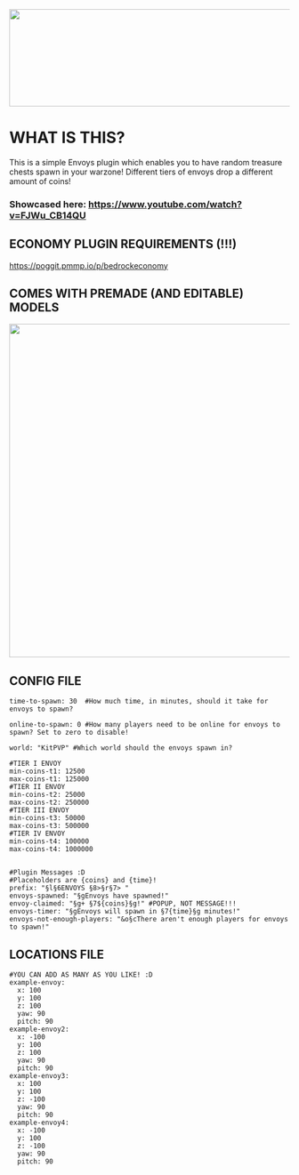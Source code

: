 <img src="https://i.imgur.com/orRM0Ao.png"  width="600" height="175">

# WHAT IS THIS?
This is a simple Envoys plugin which enables you to have random treasure chests spawn in your warzone! Different tiers of envoys drop a different amount of coins! 
### Showcased here: https://www.youtube.com/watch?v=FJWu_CB14QU

## ECONOMY PLUGIN REQUIREMENTS (!!!)
https://poggit.pmmp.io/p/bedrockeconomy


## COMES WITH PREMADE (AND EDITABLE) MODELS
<img src="https://github.com/Vqnic/BloodyEnvoys/assets/77890259/1cdd3612-e497-4b22-a750-aa7c223f8524"  width="600" height="600">

## CONFIG FILE
```
time-to-spawn: 30  #How much time, in minutes, should it take for envoys to spawn?

online-to-spawn: 0 #How many players need to be online for envoys to spawn? Set to zero to disable!

world: "KitPVP" #Which world should the envoys spawn in?

#TIER I ENVOY
min-coins-t1: 12500
max-coins-t1: 125000
#TIER II ENVOY
min-coins-t2: 25000
max-coins-t2: 250000
#TIER III ENVOY
min-coins-t3: 50000
max-coins-t3: 500000
#TIER IV ENVOY
min-coins-t4: 100000
max-coins-t4: 1000000


#Plugin Messages :D
#Placeholders are {coins} and {time}!
prefix: "§l§6ENVOYS §8>§r§7> "
envoys-spawned: "§gEnvoys have spawned!"
envoy-claimed: "§g+ §7${coins}§g!" #POPUP, NOT MESSAGE!!!
envoys-timer: "§gEnvoys will spawn in §7{time}§g minutes!"
envoys-not-enough-players: "&o§cThere aren't enough players for envoys to spawn!"
```

## LOCATIONS FILE
```
#YOU CAN ADD AS MANY AS YOU LIKE! :D
example-envoy:
  x: 100
  y: 100
  z: 100
  yaw: 90
  pitch: 90
example-envoy2:
  x: -100
  y: 100
  z: 100
  yaw: 90
  pitch: 90
example-envoy3:
  x: 100
  y: 100
  z: -100
  yaw: 90
  pitch: 90
example-envoy4:
  x: -100
  y: 100
  z: -100
  yaw: 90
  pitch: 90
  ```
